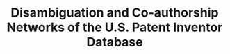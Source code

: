 ---
layout: default
citation: 'Ronald Lai; Alexander D''Amour; Amy Yu; Ye Sun; Lee Fleming, 2011, "Disambiguation
  and Co-authorship Networks of the U.S. Patent Inventor Database (1975 - 2010)",
  https://doi.org/10.7910/DVN/5F1RRI, Harvard Dataverse, V5, UNF:5:RqsI3LsQEYLHkkg5jG/jRg==
  [fileUNF] '
code: https://github.com/funginstitute/downloads
description: Name disambiguation of US inventors, 1975-2010
doi: https://doi.org/10.7910/DVN/5F1RRI
record_creation_timestamp: 11/20/2020 17:20:46
shortname: co_authorship_disambiguation
tags: coauthor network
terms_of_use: CC0 - "Public Domain Dedication"
title: Disambiguation and Co-authorship Networks of the U.S. Patent Inventor Database
url: https://dataverse.harvard.edu/dataset.xhtml?persistentId=doi:10.7910/DVN/5F1RRI
uuid: a238826e-8135-4b6d-8b59-615fc9769f03
---